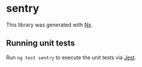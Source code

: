 # sentry

This library was generated with [Nx](https://nx.dev).

## Running unit tests

Run `ng test sentry` to execute the unit tests via [Jest](https://jestjs.io).
